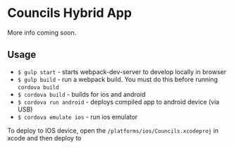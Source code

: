 # Councils Hybrid App
More info coming soon.

## Usage
- `$ gulp start` - starts webpack-dev-server to develop locally in browser
- `$ gulp build` - run a webpack build. You must do this before running `cordova build`
- `$ cordova build` - builds for ios and android
- `$ cordova run android` - deploys compiled app to android device (via USB)
- `$ cordova emulate ios` - run ios emulator

To deploy to IOS device, open the `/platforms/ios/Councils.xcodeproj` in xcode and then deploy to 

